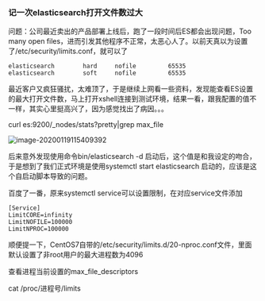 ### 记一次elasticsearch打开文件数过大



问题：公司最近卖出的产品部署上线后，跑了一段时间后ES都会出现问题，Too many open files，进而引发其他程序不正常，太恶心人了。以前天真以为设置了/etc/security/limits.conf，就可以了

```
elasticsearch        hard     nofile         65535
elasticsearch        soft     nofile         65535
```



最近客户又疯狂骚扰，太难顶了，于是继续上网看一些资料，发现能查看ES设置的最大打开文件数，马上打开xshell连接到测试环境，结果一看，跟我配置的值不一样，其实心里挺高兴了，因为感觉找出了病因。。。

curl  es:9200/_nodes/stats?pretty|grep max_file

![image-20200119115409392](C:\Users\jiang\AppData\Roaming\Typora\typora-user-images\image-20200119115409392.png)



后来意外发现使用命令bin/elasticsearch -d 启动后，这个值是和我设定的吻合，于是想到了我们正式环境是使用systemctl  start  elasticsearch 启动的，应该是这个自启动脚本导致的问题。

百度了一番，原来systemctl service可以设置限制，在对应service文件添加

```
[Service]
LimitCORE=infinity
LimitNOFILE=100000
LimitNPROC=100000
```



顺便提一下，CentOS7自带的/etc/security/limits.d/20-nproc.conf文件，里面默认设置了非root用户的最大进程数为4096







查看进程当前设置的max_file_descriptors

cat /proc/进程号/limits